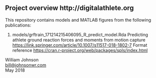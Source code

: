 <!---
  ---
  --- 1. Filename, Creation-Date
  ---      digitalathlete/README.md, 22may2018
  ---
  --- 2. Original-Author, Email-Address
  ---      Copyright (c) MMXVIII
  ---      William JOHNSON, bill@johnsonwr.com
  ---
  --- 3. Last-Updated-By, Email-Address
  ---      William JOHNSON, bill@johnsonwr.com
  ---
  --- 4. Modification-History
  ---      Build Author Date      Change
  ---      n/a   wrj    22may2018 alpha release 
  --->

<h2>Project overview http://digitalathlete.org</h2>

This repository contains models and MATLAB figures from the following publications:

1. models/grftrain_171214215406095_R_predict_model.Rda
Predicting athlete ground reaction forces and moments from motion capture
https://link.springer.com/article/10.1007/s11517-018-1802-7
Format reference https://cran.r-project.org/web/packages/spls/index.html

William Johnson<br>
bill@johnsonwr.com<br>
May 2018<br>
